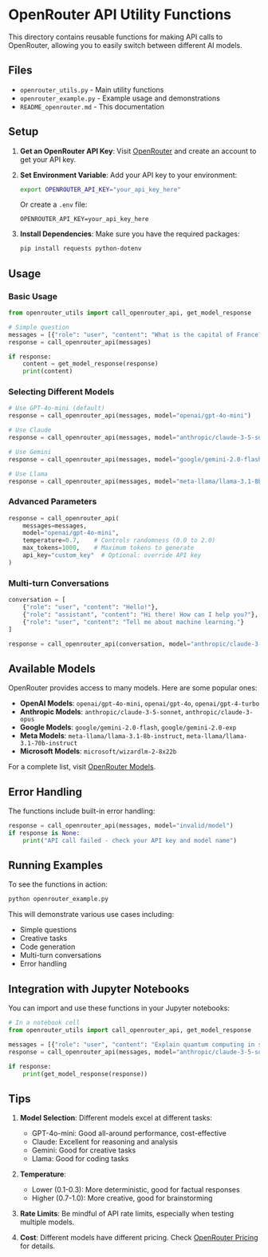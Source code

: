# OpenRouter API Utility Functions

This directory contains reusable functions for making API calls to OpenRouter, allowing you to easily switch between different AI models.

## Files

- `openrouter_utils.py` - Main utility functions
- `openrouter_example.py` - Example usage and demonstrations
- `README_openrouter.md` - This documentation

## Setup

1. **Get an OpenRouter API Key**: Visit [OpenRouter](https://openrouter.ai/) and create an account to get your API key.

2. **Set Environment Variable**: Add your API key to your environment:
   ```bash
   export OPENROUTER_API_KEY="your_api_key_here"
   ```
   
   Or create a `.env` file:
   ```
   OPENROUTER_API_KEY=your_api_key_here
   ```

3. **Install Dependencies**: Make sure you have the required packages:
   ```bash
   pip install requests python-dotenv
   ```

## Usage

### Basic Usage

```python
from openrouter_utils import call_openrouter_api, get_model_response

# Simple question
messages = [{"role": "user", "content": "What is the capital of France?"}]
response = call_openrouter_api(messages)

if response:
    content = get_model_response(response)
    print(content)
```

### Selecting Different Models

```python
# Use GPT-4o-mini (default)
response = call_openrouter_api(messages, model="openai/gpt-4o-mini")

# Use Claude
response = call_openrouter_api(messages, model="anthropic/claude-3-5-sonnet")

# Use Gemini
response = call_openrouter_api(messages, model="google/gemini-2.0-flash")

# Use Llama
response = call_openrouter_api(messages, model="meta-llama/llama-3.1-8b-instruct")
```

### Advanced Parameters

```python
response = call_openrouter_api(
    messages=messages,
    model="openai/gpt-4o-mini",
    temperature=0.7,    # Controls randomness (0.0 to 2.0)
    max_tokens=1000,    # Maximum tokens to generate
    api_key="custom_key"  # Optional: override API key
)
```

### Multi-turn Conversations

```python
conversation = [
    {"role": "user", "content": "Hello!"},
    {"role": "assistant", "content": "Hi there! How can I help you?"},
    {"role": "user", "content": "Tell me about machine learning."}
]

response = call_openrouter_api(conversation, model="anthropic/claude-3-5-sonnet")
```

## Available Models

OpenRouter provides access to many models. Here are some popular ones:

- **OpenAI Models**: `openai/gpt-4o-mini`, `openai/gpt-4o`, `openai/gpt-4-turbo`
- **Anthropic Models**: `anthropic/claude-3-5-sonnet`, `anthropic/claude-3-opus`
- **Google Models**: `google/gemini-2.0-flash`, `google/gemini-2.0-exp`
- **Meta Models**: `meta-llama/llama-3.1-8b-instruct`, `meta-llama/llama-3.1-70b-instruct`
- **Microsoft Models**: `microsoft/wizardlm-2-8x22b`

For a complete list, visit [OpenRouter Models](https://openrouter.ai/models).

## Error Handling

The functions include built-in error handling:

```python
response = call_openrouter_api(messages, model="invalid/model")
if response is None:
    print("API call failed - check your API key and model name")
```

## Running Examples

To see the functions in action:

```bash
python openrouter_example.py
```

This will demonstrate various use cases including:
- Simple questions
- Creative tasks
- Code generation
- Multi-turn conversations
- Error handling

## Integration with Jupyter Notebooks

You can import and use these functions in your Jupyter notebooks:

```python
# In a notebook cell
from openrouter_utils import call_openrouter_api, get_model_response

messages = [{"role": "user", "content": "Explain quantum computing in simple terms."}]
response = call_openrouter_api(messages, model="anthropic/claude-3-5-sonnet")

if response:
    print(get_model_response(response))
```

## Tips

1. **Model Selection**: Different models excel at different tasks:
   - GPT-4o-mini: Good all-around performance, cost-effective
   - Claude: Excellent for reasoning and analysis
   - Gemini: Good for creative tasks
   - Llama: Good for coding tasks

2. **Temperature**: 
   - Lower (0.1-0.3): More deterministic, good for factual responses
   - Higher (0.7-1.0): More creative, good for brainstorming

3. **Rate Limits**: Be mindful of API rate limits, especially when testing multiple models.

4. **Cost**: Different models have different pricing. Check [OpenRouter Pricing](https://openrouter.ai/pricing) for details. 